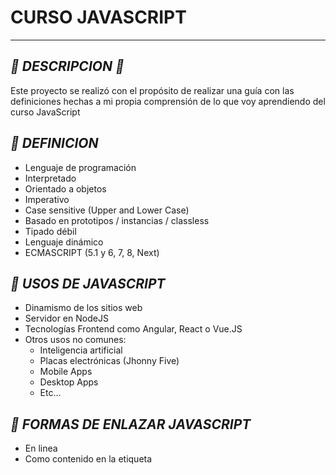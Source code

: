 # **CURSO JAVASCRIPT**

---

## _📍 DESCRIPCION 📍_

Este proyecto se realizó con el propósito de realizar una guía con las definiciones hechas a mi propia comprensión de lo que voy aprendiendo del curso JavaScript

## _📝 DEFINICION_

- Lenguaje de programación
- Interpretado
- Orientado a objetos
- Imperativo
- Case sensitive (Upper and Lower Case)
- Basado en prototipos / instancias / classless
- Tipado débil
- Lenguaje dinámico
- ECMASCRIPT (5.1 y 6, 7, 8, Next)

## _🎯 USOS DE JAVASCRIPT_

- Dinamismo de los sitios web
- Servidor en NodeJS
- Tecnologías Frontend como Angular, React o Vue.JS
- Otros usos no comunes:
  - Inteligencia artificial
  - Placas electrónicas (Jhonny Five)
  - Mobile Apps
  - Desktop Apps
  - Etc...

## _🔗 FORMAS DE ENLAZAR JAVASCRIPT_

- En linea
- Como contenido en la etiqueta <script>
- Como contenido en un archivo de formato `.js`
- Con un `require`

## _🥉 NIVEL JUNIOR_

En este nivel junior se aprenderá:

- Conceptos Básicos
- Operadores de Asignación
- Operadores Aritméticos
- Operadores de Comparación
- Operadores Lógicos
- Concatenación
- Condicionales
- Arrays
- Bucles
- Funciones
- Programación Orientada a Objetos
- Métodos de Cadenas
- Métodos de Arrays
- Objeto Math
- Console
- Document Object Model (DOM)

## _🥈 NIVEL MEDIUM_

En el nivel medium aprendí:

- Objeto Window
- Herramientas de Desarrollo del Navegador
- Eventos
- Control de Flujos y Manejo de Errores
- Lo Obsoleto de JavaScript
- Callbacks
- Promesas
- Await & Async
- Peticiones de HTTP
- Datos Estructurales (JSON)
- AJAX
- Fetch
- Axios
- Diferencia entre GET y POST

## _🥇 NIVEL MASTER_

En el penultimo nivel master aprenndí:

- Prototipos
- Modo Estricto (use strict)
- Funciones Flecha
- This Contextual
- Recursividad
- Clausuras (closures)
- Parametro Rest
- Destructuración
- Operador Ternario

---

<img src="img/js.svg">

---
